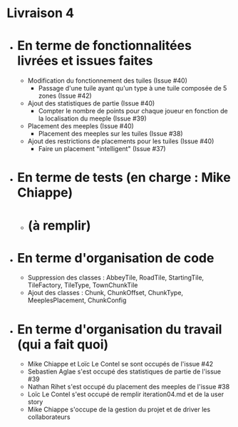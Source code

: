 # Livraison 4
- # En terme de fonctionnalitées livrées et issues faites
  - Modification du fonctionnement des tuiles (Issue #40)
    - Passage d'une tuile ayant qu'un type à une tuile composée de 5 zones (Issue #42)
  - Ajout des statistiques de partie (Issue #40)
    - Compter le nombre de points pour chaque joueur en fonction de la localisation du meeple (Issue #39)
  - Placement des meeples (Issue #40)
    - Placement des meeples sur les tuiles (Issue #38)
  - Ajout des restrictions de placements pour les tuiles (Issue #40)
    - Faire un placement "intelligent" (Issue #37)


- # En terme de tests (en charge : Mike Chiappe)
  - # (à remplir)

- # En terme d'organisation de code
  - Suppression des classes : AbbeyTile, RoadTile, StartingTile, TileFactory, TileType, TownChunkTile
  - Ajout des classes : Chunk, ChunkOffset, ChunkType, MeeplesPlacement, ChunkConfig


- # En terme d'organisation du travail (qui a fait quoi)
  - Mike Chiappe et Loïc Le Contel se sont occupés de l'issue #42
  - Sebastien Aglae s'est occupé des statistiques de partie de l'issue #39
  - Nathan Rihet s'est occupé du placement des meeples de l'issue #38 
  - Loïc Le Contel s'est occupé de remplir iteration04.md et de la user story
  - Mike Chiappe s'occupe de la gestion du projet et de driver les collaborateurs
